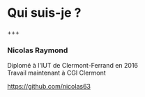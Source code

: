# Qui suis-je ? 

+++

### Nicolas Raymond

Diplomé à l'IUT de Clermont-Ferrand en 2016 <br/>
Travail maintenant à CGI Clermont

https://github.com/nicolas63